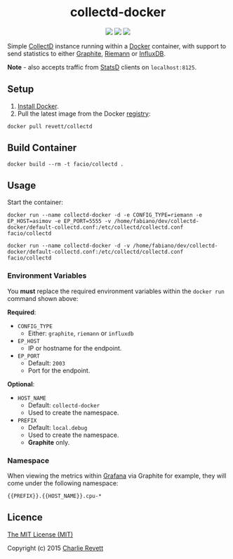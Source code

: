 <h1 align="center">collectd-docker</h1>

<p align="center">
  <a href="https://github.com/revett/collectd-docker/releases" target="_blank"><img src="https://img.shields.io/github/release/revett/collectd-docker.svg?style=flat-square&label=Release"></a>
  <a href="http://opensource.org/licenses/MIT" target="_blank"><img src="https://img.shields.io/badge/License-MIT-95a5a6.svg?style=flat-square"></a>
  <a href="https://registry.hub.docker.com/u/revett/collectd/" target="_blank"><img src="https://img.shields.io/badge/Docker-Hub-70D4FF.svg?style=flat-square"></a>
</p>

Simple [CollectD](https://github.com/collectd/collectd) instance running within a [Docker](https://github.com/docker/docker) container, with support to send statistics to either [Graphite](https://github.com/graphite-project), [Riemann](http://riemann.io/) or [InfluxDB](https://github.com/influxdb/influxdb).

**Note** - also accepts traffic from [StatsD](https://github.com/etsy/statsd/) clients on `localhost:8125`.

## Setup

1. [Install Docker](http://docs.docker.com/installation/mac/).
2. Pull the latest image from the Docker [registry](https://registry.hub.docker.com/u/revett/collectd/):

```
docker pull revett/collectd
```
## Build Container

```
docker build --rm -t facio/collectd .
```

## Usage

Start the container:

```
docker run --name collectd-docker -d -e CONFIG_TYPE=riemann -e EP_HOST=asimov -e EP_PORT=5555 -v /home/fabiano/dev/collectd-docker/default-collectd.conf:/etc/collectd/collectd.conf facio/collectd

docker run --name collectd-docker -d -v /home/fabiano/dev/collectd-docker/default-collectd.conf:/etc/collectd/collectd.conf facio/collectd
```

### Environment Variables

You **must** replace the required environment variables within the `docker run` command shown above:

**Required**:

* `CONFIG_TYPE`
  - Either: `graphite`, `riemann` or `influxdb`
* `EP_HOST`
  - IP or hostname for the endpoint.
* `EP_PORT`
  - Default: `2003`
  - Port for the endpoint.

**Optional**:

* `HOST_NAME`
  - Default: `collectd-docker`
  - Used to create the namespace.
* `PREFIX`
  - Default: `local.debug`
  - Used to create the namespace.
  - **Graphite** only.

### Namespace

When viewing the metrics within [Grafana](http://grafana.org/) via Graphite for example, they will come under the following namespace:

```
{{PREFIX}}.{{HOST_NAME}}.cpu-*
```

## Licence

[The MIT License (MIT)](http://opensource.org/licenses/MIT)

Copyright (c) 2015 [Charlie Revett](http://twitter.com/charlierevett)
